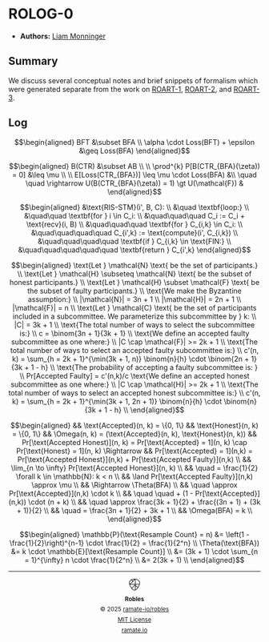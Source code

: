 # ROLOG-0
- **Authors:** [Liam Monninger](mailto:liam@ramate.io)

## Summary
We discuss several conceptual notes and brief snippets of formalism which were generated separate from the work on [ROART-1](/roart/roera-000-000-000-dulan/roart-000-000-0001/README.md), [ROART-2](/roart/roera-000-000-000-dulan/roart-000-000-0002/README.md), and [ROART-3](/roart/roera-000-000-000-dulan/roart-000-000-0003/README.md).

## Log

```math
\begin{aligned}
BFT &\subset BFA \\
\alpha \cdot Loss(BFT) + \epsilon &\geq Loss(BFA)
\end{aligned}
```

```math
\begin{aligned}
B(CTR) &\subset AB \\
\\
\prod^{k} P[B(CTR_{BFA}(\zeta)) = 0] &\leq \mu \\
\\
E[Loss(CTR_{BFA})] \leq \mu \cdot Loss(BFA) &\\
\quad \quad \rightarrow U(B(CTR_{BFA}(\zeta)) = 1) \gt U(\mathcal{F}) &
\end{aligned}
```

```math
\begin{aligned}
&\text{RIS-STM}(i', B, C): \\
&\quad \textbf{loop:} \\
&\quad\quad \textbf{for } i \in C_i: \\
&\quad\quad\quad C_i := C_i + \text{recv}(i, B) \\
&\quad\quad\quad \textbf{for } C_{i,k} \in C_i: \\
&\quad\quad\quad\quad C_{i',k} := \text{compute}(i', C_{i,k}) \\
&\quad\quad\quad\quad \textbf{if } C_{i,k} \in \text{FIN:} \\
&\quad\quad\quad\quad\quad \textbf{return } C_{i',k}
\end{aligned}
```

```math
\begin{aligned}
\text{Let } \mathcal{N} \text{ be the set of participants.} \\
\text{Let } \mathcal{H} \subseteq \mathcal{N} \text{ be the subset of honest participants.} \\
\text{Let } \mathcal{H} \subset \mathcal{F} \text{ be the subset of faulty participants.} \\

\text{We make the Byzantine assumption:} \\
|\mathcal{N}| = 3n + 1 \\
|\mathcal{H}| = 2n + 1 \\
|\mathcal{F}| = n \\

\text{Let } \mathcal{C} \text{ be the set of participants included in a subcommittee. We parameterize this subcommittee by } k: \\

|C| = 3k + 1 \\

\text{The total number of ways to select the subcommittee is:} \\

c = \binom{3n + 1}{3k + 1} \\

\text{We define an accepted faulty subcommittee as one where:} \\

|C \cap \mathcal{F}| >= 2k + 1 \\

\text{The total number of ways to select an accepted faulty subcommittee is:} \\

c'(n, k) = \sum_{h = 2k + 1}^{\min(3k + 1, n)} \binom{n}{h} \cdot \binom{2n + 1}{3k + 1 - h} \\

\text{The probability of accepting a faulty subcommittee is: } \\

Pr[Accepted Faulty] = c'(n,k)/c

\text{We define an accepted honest subcommittee as one where:} \\

|C \cap \mathcal{H}| >= 2k + 1 \\

\text{The total number of ways to select an accepted honest subcommittee is:} \\

c'(n, k) = \sum_{h = 2k + 1}^{\min(3k + 1, 2n + 1)} \binom{n}{h} \cdot \binom{n}{3k + 1 - h} \\
\end{aligned}
```

```math
\begin{aligned}
&& \text{Accepted}(n, k) = \{0, 1\}
&& \text{Honest}(n, k) = \{0, 1\}
&& \Omega(n, k) = (\text{Accepted}(n, k), \text{Honest}(n, k))
&& Pr[\text(Accepted Honest)](n, k) = Pr[\text{Accepted} = 1](n, k) \cap Pr[\text{Honest} = 1](n, k) \Rightarrow
&& Pr[\text{Accepted} = 1](n,k) = Pr[\text{Accepted Honest}](n,k) + Pr[\text{Accepted Faulty}](n,k) \\
&& \lim_{n \to \infty} Pr[\text{Accepted Honest}](n, k) \\
&& \quad = \frac{1}{2} \forall k \in \mathbb{N}: k < n \\
&& \land Pr[\text{Accepted Faulty}](n,k) \approx \mu \\
&& \Rightarrow \Theta(BFA) \\
&& \quad \approx Pr[\text{Accepted}](n,k) \cdot k \\
&& \quad \quad + (1 - Pr[\text{Accepted}](n,k)) \cdot (n + k)  \\
&& \quad \approx \frac{3k + 1}{2} + \frac{(3n + 1) + (3k + 1)}{2} \\
&& \quad = \frac{3n + 1}{2} + 3k + 1 \\

&& \Omega(BFA) = k \\
\end{aligned}
```

```math
\begin{aligned}
\mathbb{P}(\text{Resample Count} = n) &= \left(1 - \frac{1}{2}\right)^{n-1} \cdot \frac{1}{2} = \frac{1}{2^n} \\
\Theta(\text{BFA}) &= k \cdot \mathbb{E}[\text{Resample Count}] \\
&= (3k + 1) \cdot \sum_{n = 1}^{\infty} n \cdot \frac{1}{2^n} \\
&= 2(3k + 1) \\
\end{aligned}
```

<!--ROBLES FOOTER: DO NOT REMOVE THIS LINE-->
---

<div align="center">
  <picture>
    <source srcset="./assets/robles-inverted-transparent.png" media="(prefers-color-scheme: dark)">
    <img height="24" src="./assets/robles-transparent.png" alt="Robles"/>
  </picture>
  <br/>
  <sub>
    <b>Robles</b>
    <br/>
    &copy; 2025 <a href="https://github.com/ramate-io/robles">ramate-io/robles</a>
    <br/>
    <a href="https://github.com/ramate-io/robles/blob/main/LICENSE">MIT License</a>
    <br/>
    <a href="https://www.ramate.io">ramate.io</a>
  </sub>
</div>
